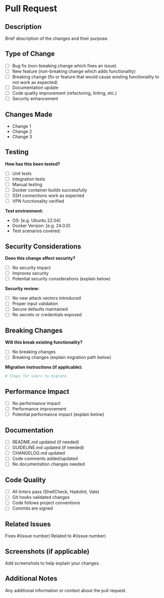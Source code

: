 # Pull Request

## Description
Brief description of the changes and their purpose.

## Type of Change
- [ ] Bug fix (non-breaking change which fixes an issue)
- [ ] New feature (non-breaking change which adds functionality)
- [ ] Breaking change (fix or feature that would cause existing functionality to not work as expected)
- [ ] Documentation update
- [ ] Code quality improvement (refactoring, linting, etc.)
- [ ] Security enhancement

## Changes Made
- Change 1
- Change 2
- Change 3

## Testing
**How has this been tested?**
- [ ] Unit tests
- [ ] Integration tests
- [ ] Manual testing
- [ ] Docker container builds successfully
- [ ] SSH connections work as expected
- [ ] VPN functionality verified

**Test environment:**
- OS: [e.g. Ubuntu 22.04]
- Docker Version: [e.g. 24.0.0]
- Test scenarios covered:

## Security Considerations
**Does this change affect security?**
- [ ] No security impact
- [ ] Improves security
- [ ] Potential security considerations (explain below)

**Security review:**
- [ ] No new attack vectors introduced
- [ ] Proper input validation
- [ ] Secure defaults maintained
- [ ] No secrets or credentials exposed

## Breaking Changes
**Will this break existing functionality?**
- [ ] No breaking changes
- [ ] Breaking changes (explain migration path below)

**Migration instructions (if applicable):**
```bash
# Steps for users to migrate
```

## Performance Impact
- [ ] No performance impact
- [ ] Performance improvement
- [ ] Potential performance impact (explain below)

## Documentation
- [ ] README.md updated (if needed)
- [ ] GUIDELINE.md updated (if needed)
- [ ] CHANGELOG.md updated
- [ ] Code comments added/updated
- [ ] No documentation changes needed

## Code Quality
- [ ] All linters pass (ShellCheck, Hadolint, Vale)
- [ ] Git hooks validated changes
- [ ] Code follows project conventions
- [ ] Commits are signed

## Related Issues
Fixes #(issue number)
Related to #(issue number)

## Screenshots (if applicable)
Add screenshots to help explain your changes.

## Additional Notes
Any additional information or context about the pull request.